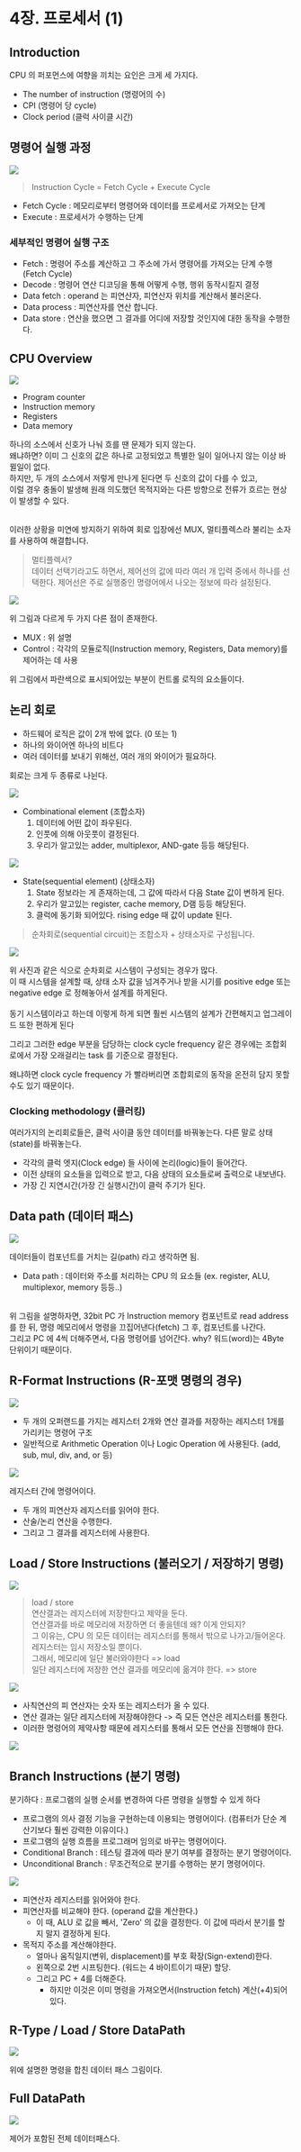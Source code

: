 # 4장. 프로세서 (1)

## Introduction
CPU 의 퍼포먼스에 여향을 끼치는 요인은 크게 세 가지다.
- The number of instruction (명령어의 수)
- CPI (명령어 당 cycle)
- Clock period (클럭 사이클 시간) 

## 명령어 실행 과정

![](image/instructionExcute.png)
> Instruction Cycle = Fetch Cycle + Execute Cycle
- Fetch Cycle : 메모리로부터 명령어와 데이터를 프로세서로 가져오는 단계
- Execute : 프로세서가 수행하는 단계

### 세부적인 명령어 실행 구조
- Fetch : 명령어 주소를 계산하고 그 주소에 가서 명령어를 가져오는 단계 수행 (Fetch Cycle)
- Decode : 명령어 연산 디코딩을 통해 어떻게 수행, 행위 동작시킬지 결정
- Data fetch : operand 는 피연산자, 피연산자 위치를 계산해서 불러온다.
- Data process : 피연산자를 연산 합니다.
- Data store : 연산을 했으면 그 결과를 어디에 저장할 것인지에 대한 동작을 수행한다.


## CPU Overview

![](image/cpu.png)

- Program counter
- Instruction memory
- Registers
- Data memory



하나의 소스에서 신호가 나눠 흐를 땐 문제가 되지 않는다. <br>
왜냐하면? 이미 그 신호의 값은 하나로 고정되었고 특별한 일이 일어나지 않는 이상 바뀔일이 없다.<br>
하지만, 두 개의 소스에서 저렇게 만나게 된다면 두 신호의 값이 다를 수 있고, <br>
이럴 경우 충돌이 발생해 원래 의도했던 목적지와는 다른 방향으로 전류가 흐르는 현상이 발생할 수 있다. <br>
<br>

이러한 상황을 미연에 방지하기 위하여 회로 입장에선 MUX, 멀티플렉스라 불리는 소자를 사용하여 해결합니다.
> 멀티플렉서? <br>
> 데이터 선택기라고도 하면서, 제어선의 값에 따라 여러 개 입력 중에서 하나를 선택한다. 제어선은 주로 실행중인 명령어에서 나오는 정보에 따라 설정된다.



![](image/mux.png)

위 그림과 다르게 두 가지 다른 점이 존재한다.
- MUX : 위 설명
- Control : 각각의 모듈로직(Instruction memory, Registers, Data memory)를 제어하는 데 사용

위 그림에서 파란색으로 표시되어있는 부분이 컨트롤 로직의 요소들이다.

## 논리 회로
- 하드웨어 로직은 값이 2개 밖에 없다. (0 또는 1)
- 하나의 와이어엔 하나의 비트다
- 여러 데이터를 보내기 위해선, 여러 개의 와이어가 필요하다.

회로는 크게 두 종류로 나뉜다.


![](image/combinationalElemnte.png)
- Combinational element (조합소자)
  1. 데이터에 어떤 값이 좌우된다.
  2. 인풋에 의해 아웃풋이 결정된다.
  3. 우리가 알고있는 adder, multiplexor, AND-gate 등등 해당된다.

![](image/sequatialElements.png)
- State(sequential element) (상태소자)
  1. State 정보라는 게 존재하는데, 그 값에 따라서 다음 State 값이 변하게 된다. 
  2. 우리가 알고있는 register, cache memory, D램 등등 해당된다.
  3. 클럭에 동기화 되어있다. rising edge 때 값이 update 된다.
  
> 순차회로(sequential circuit)는 조합소자 + 상태소자로 구성됩니다.

![](image/sequential_circuit.png)

위 사진과 같은 식으로 순차회로 시스템이 구성되는 경우가 많다. <br>
이 때 시스템을 설계할 때, 상태 소자 값을 넘겨주거나 받을 시기를 positive edge 또는 negative edge 로 정해놓아서 설계를 하게된다. <br>
<br>
동기 시스템이라고 하는데 이렇게 하게 되면 훨씬 시스템의 설계가 간편해지고 업그레이드 또한 편하게 된다<br>

그리고 그러한 edge 부분을 담당하는 clock cycle frequency 같은 경우에는 조합회로에서 가장 오래걸리는 task 를 기준으로 결정된다. <br>

왜냐하면 clock cycle frequency 가 빨라버리면 조합회로의 동작을 온전히 담지 못할 수도 있기 때문이다.

### Clocking methodology (클러킹)
여러가지의 논리회로들은, 클럭 사이클 동안 데이터를 바꿔놓는다. 다른 말로 상태(state)를 바꿔놓는다.
- 각각의 클럭 엣지(Clock edge) 들 사이에 논리(logic)들이 들어간다.
- 이전 상태의 요소들을 입력으로 받고, 다음 상태의 요소들로써 출력으로 내보낸다.
- 가장 긴 지연시간(가장 긴 실행시간)이 클럭 주기가 된다.

## Data path (데이터 패스)
![](image/dataPath.png)

데이터들이 컴포넌트를 거치는 길(path) 라고 생각하면 됨.
- Data path : 데이터와 주소를 처리하는 CPU 의 요소들 (ex. register, ALU, multiplexor, memory 등등..)

<br>
위 그림을 설명하자면, 32bit PC 가 Instruction memory 컴포넌트로 read address 를 한 뒤, 명령 메모리에서 명령을 끄집어낸다(fetch) 그 후, 컴포넌트를 나간다. <br>
그리고 PC 에 4씩 더해주면서, 다음 명령어를 넘어간다. why? 워드(word)는 4Byte 단위이기 때문이다.

## R-Format Instructions (R-포맷 명령의 경우)
![](image/MIPS_format.png)

- 두 개의 오퍼랜드를 가지는 레지스터 2개와 연산 결과를 저장하는 레지스터 1개를 가리키는 명령어 구조
- 일반적으로 Arithmetic Operation 이나 Logic Operation 에 사용된다. (add, sub, mul, div, and, or 등)

![](image/r_format_instruction.png)

레지스터 간에 명령어이다.
- 두 개의 피연산자 레지스터를 읽어야 한다.
- 산술/논리 연산을 수행한다.
- 그리고 그 결과를 레지스터에 사용한다.

## Load / Store Instructions (불러오기 / 저장하기 명령)
![](image/load_store.png)

>load / store <br>
> 연산결과는 레지스터에 저장한다고 제약을 둔다.<br>
> 연산결과를 바로 메모리에 저장하면 더 좋을텐데 왜? 이게 안되지? <br>
> 그 이유는, CPU 의 모든 데이터는 레지스터를 통해서 밖으로 나가고/들어온다. <br>
> 레지스터는 임시 저장소일 뿐이다.<br>
> 그래서, 메모리에 일단 불러와야한다 => load <br>
> 일단 레지스터에 저장한 연산 결과를 메모리에 옮겨야 한다. => store <br>

![](image/load_store_instruction.png)

- 사칙연산의 피 연산자는 숫자 또는 레지스터가 올 수 있다.
- 연산 결과는 일단 레지스터에 저장해야한다 -> 즉 모든 연산은 레지스터를 통한다.
- 이러한 명령어의 제약사항 때문에 레지스터를 통해서 모든 연산을 진행해야 한다.

![](image/load_store_instruction2.png)

## Branch Instructions (분기 명령)
분기하다 : 프로그램의 실행 순서를 변경하여 다른 명령을 실행할 수 있게 하다

- 프로그램의 의사 결정 기능을 구현하는데 이용되는 명령어이다. (컴퓨터가 단순 계산기보다 훨씬 강력한 이유이다.)
- 프로그램의 실행 흐름을 프로그래머 임의로 바꾸는 명령어이다.
- Conditional Branch : 테스팅 결과에 따라 분기 여부를 결정하는 분기 명령어이다.
- Unconditional Branch : 무조건적으로 분기를 수행하는 분기 명령어이다.

![](image/Branch_instruction.png)
- 피연산자 레지스터를 읽어와야 한다.
- 피연산자를 비교해야 한다. (operand 값을 계산한다.)
  - 이 때, ALU 로 값을 빼서, 'Zero' 의 값을 결정한다. 이 값에 따라서 분기를 할 지 말지 결정하게 된다.
- 목적지 주소를 계산해야한다.
  - 얼마나 움직일지(변위, displacement)를 부호 확장(Sign-extend)한다.
  - 왼쪽으로 2번 시프팅한다. (워드는 4 바이트이기 때문) 할당.
  - 그리고 PC + 4를 더해준다.
    - 하지만 이것은 이미 명령을 가져오면서(Instruction fetch) 계산(+4)되어 있다.
    
## R-Type / Load / Store DataPath
![](image/r_type_load_store_idataPath.png)

위에 설명한 명령을 합친 데이터 패스 그림이다.

## Full DataPath
![](image/full_datapath.png)

제어가 포함된 전체 데이터패스다.
